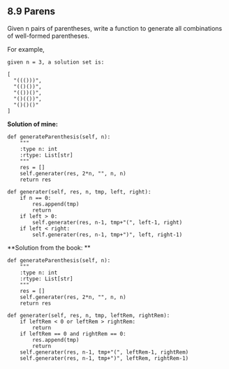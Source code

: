 ## 8.9 Parens

Given n pairs of parentheses, write a function to generate all combinations of well-formed parentheses.

For example, 

    given n = 3, a solution set is:
    
    [
      "((()))",
      "(()())",
      "(())()",
      "()(())",
      "()()()"
    ]
    
**Solution of mine:**
    
    def generateParenthesis(self, n):
        """
        :type n: int
        :rtype: List[str]
        """
        res = []
        self.generater(res, 2*n, "", n, n)
        return res
        
    def generater(self, res, n, tmp, left, right):
        if n == 0:
            res.append(tmp)
            return
        if left > 0:
            self.generater(res, n-1, tmp+"(", left-1, right)
        if left < right:
            self.generater(res, n-1, tmp+")", left, right-1)
            
            
**Solution from the book: **

    def generateParenthesis(self, n):
        """
        :type n: int
        :rtype: List[str]
        """
        res = []
        self.generater(res, 2*n, "", n, n)
        return res
        
    def generater(self, res, n, tmp, leftRem, rightRem):
        if leftRem < 0 or leftRem > rightRem:
            return
        if leftRem == 0 and rightRem == 0:
            res.append(tmp)
            return
        self.generater(res, n-1, tmp+"(", leftRem-1, rightRem)
        self.generater(res, n-1, tmp+")", leftRem, rightRem-1)
